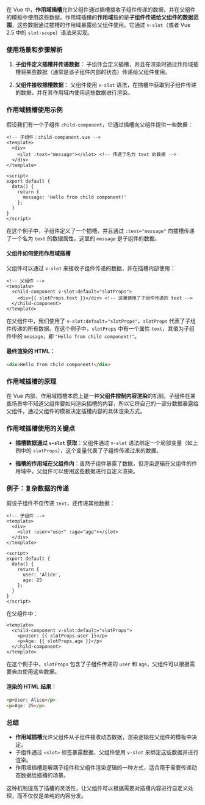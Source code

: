 在 Vue 中，**作用域插槽**允许父组件通过插槽接收子组件传递的数据，并在父组件的模板中使用这些数据。作用域插槽的**作用域**指的是**子组件传递给父组件的数据范围**，这些数据通过插槽的作用域暴露给父组件使用。它通过 `v-slot`（或者 Vue 2.5 中的 `slot-scope`）语法来实现。

### 使用场景和步骤解析

1. **子组件定义插槽并传递数据**：
   子组件会定义插槽，并且在渲染时通过作用域插槽将某些数据（通常是该子组件内部的状态）传递给父组件使用。
   
2. **父组件接收插槽数据**：
   父组件使用 `v-slot` 语法，在插槽中获取到子组件传递的数据，并在其作用域内使用这些数据进行渲染。

### 作用域插槽使用示例

假设我们有一个子组件 `child-component`，它通过插槽向父组件提供一些数据：

```vue
<!-- 子组件：child-component.vue -->
<template>
  <div>
    <slot :text="message"></slot> <!-- 传递了名为 text 的数据 -->
  </div>
</template>

<script>
export default {
  data() {
    return {
      message: 'Hello from child component!'
    };
  }
}
</script>
```

在这个例子中，子组件定义了一个插槽，并且通过 `:text="message"` 向插槽传递了一个名为 `text` 的数据属性，这里的 `message` 是子组件的数据。

#### 父组件如何使用作用域插槽

父组件可以通过 `v-slot` 来接收子组件传递的数据，并在插槽内部使用：

```vue
<!-- 父组件 -->
<template>
  <child-component v-slot:default="slotProps">
    <div>{{ slotProps.text }}</div> <!-- 这里使用了子组件传递的 text -->
  </child-component>
</template>
```

在父组件中，我们使用了 `v-slot:default="slotProps"`，`slotProps` 代表了子组件传递的所有数据。在这个例子中，`slotProps` 中有一个属性 `text`，其值为子组件中的 `message`，即 `"Hello from child component!"`。

#### 最终渲染的 HTML：
```html
<div>Hello from child component!</div>
```

### 作用域插槽的原理

在 Vue 内部，作用域插槽本质上是一种**父组件控制内容渲染**的机制。子组件在某些场景中不知道父组件要如何渲染插槽的内容，所以它将自己的一部分数据暴露给父组件，通过父组件的模板决定插槽内容的具体渲染方式。

### 作用域插槽使用的关键点

- **插槽数据通过 `v-slot` 获取**：父组件通过 `v-slot` 语法绑定一个局部变量（如上例中的 `slotProps`），这个变量代表了子组件传递过来的数据。
  
- **插槽的作用域在父组件内**：虽然子组件暴露了数据，但渲染逻辑在父组件的作用域中，父组件可以使用这些数据进行自定义渲染。

### 例子：复杂数据的传递

假设子组件不仅传递 `text`，还传递其他数据：

```vue
<!-- 子组件 -->
<template>
  <div>
    <slot :user="user" :age="age"></slot>
  </div>
</template>

<script>
export default {
  data() {
    return {
      user: 'Alice',
      age: 25
    };
  }
}
</script>
```

在父组件中：

```vue
<template>
  <child-component v-slot:default="slotProps">
    <p>User: {{ slotProps.user }}</p>
    <p>Age: {{ slotProps.age }}</p>
  </child-component>
</template>
```

在这个例子中，`slotProps` 包含了子组件传递的 `user` 和 `age`，父组件可以根据需要自由使用这些数据。

#### 渲染的 HTML 结果：
```html
<p>User: Alice</p>
<p>Age: 25</p>
```

### 总结

- **作用域插槽**允许父组件从子组件接收动态数据，渲染逻辑在父组件的模板中决定。
- 子组件通过 `<slot>` 标签暴露数据，父组件使用 `v-slot` 来绑定这些数据并进行渲染。
- 作用域插槽是解耦子组件和父组件渲染逻辑的一种方式，适合用于需要传递动态数据给插槽的场景。

这种机制提高了插槽的灵活性，让父组件可以根据需要对插槽内容进行自定义处理，而不仅仅是单纯的内容分发。